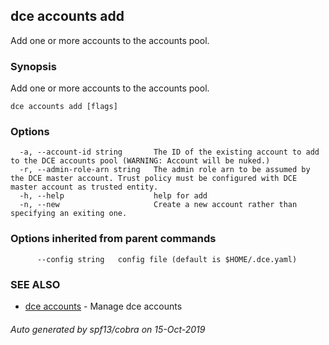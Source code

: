 ## dce accounts add

Add one or more accounts to the accounts pool.

### Synopsis

Add one or more accounts to the accounts pool.

```
dce accounts add [flags]
```

### Options

```
  -a, --account-id string       The ID of the existing account to add to the DCE accounts pool (WARNING: Account will be nuked.)
  -r, --admin-role-arn string   The admin role arn to be assumed by the DCE master account. Trust policy must be configured with DCE master account as trusted entity.
  -h, --help                    help for add
  -n, --new                     Create a new account rather than specifying an exiting one.
```

### Options inherited from parent commands

```
      --config string   config file (default is $HOME/.dce.yaml)
```

### SEE ALSO

* [dce accounts](dce_accounts.md)	 - Manage dce accounts

###### Auto generated by spf13/cobra on 15-Oct-2019
